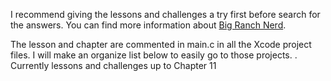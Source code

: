 I recommend giving the lessons and challenges a try first before search for the answers. You can find more information about [Big Ranch Nerd](http://www.bignerdranch.com/).

The lesson and chapter are commented in main.c in all the Xcode project files. I will make an organize list below to easily go to those projects.
.
Currently lessons and challenges up to Chapter 11